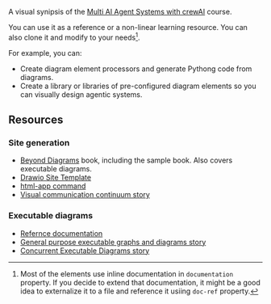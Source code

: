 A visual synipsis of the [Multi AI Agent Systems with crewAI](https://www.deeplearning.ai/short-courses/multi-ai-agent-systems-with-crewai/) course.

You can use it as a reference or a non-linear learning resource.
You can also clone it and modify to your needs[^externalize].

[^externalize]: Most of the elements use inline documentation in ``documentation`` property. 
If you decide to extend that documentation, it might be a good idea to externalize it to a file and reference it usiing ``doc-ref`` property.

For example, you can:

* Create diagram element processors and generate Pythong code from diagrams.
* Create a library or libraries of pre-configured diagram elements so you can visually design agentic systems.

## Resources

### Site generation

* [Beyond Diagrams](https://leanpub.com/beyond-diagrams) book, including the sample book. Also covers executable diagrams.
* [Drawio Site Template](https://nasdanika-templates.github.io/drawio-site/)
* [html-app command](https://docs.nasdanika.org/nsd-cli/nsd/drawio/html-app/index.html#diagram-element-configuration)
* [Visual communication continuum story](https://medium.com/nasdanika/visual-communication-continuum-4946f44ba853)

### Executable diagrams

* [Refernce documentation](https://docs.nasdanika.org/core/drawio/index.html#executable-diagrams)
* [General purpose executable graphs and diagrams story](https://medium.com/nasdanika/general-purpose-executable-graphs-and-diagrams-8663deae5248)
* [Concurrent Executable Diagrams story](https://medium.com/nasdanika/concurrent-executable-diagrams-0cd3bac61e2b)